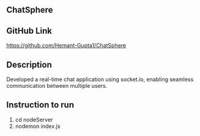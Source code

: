 ## ChatSphere

## GitHub Link
https://github.com/Hemant-Gupta1/ChatSphere

## Description
Developed a real-time chat application using socket.io, enabling seamless communication between multiple users.

## Instruction to run
1. cd nodeServer
2. nodemon index.js 

